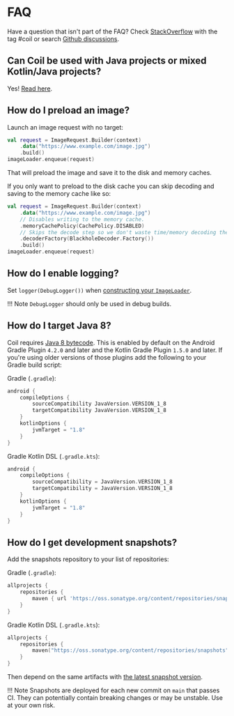 # FAQ

Have a question that isn't part of the FAQ? Check [StackOverflow](https://stackoverflow.com/questions/tagged/coil) with the tag #coil or search [Github discussions](https://github.com/coil-kt/coil/discussions).

## Can Coil be used with Java projects or mixed Kotlin/Java projects?

Yes! [Read here](java_compatibility.md).

## How do I preload an image?

Launch an image request with no target:

```kotlin
val request = ImageRequest.Builder(context)
    .data("https://www.example.com/image.jpg")
    .build()
imageLoader.enqueue(request)
```

That will preload the image and save it to the disk and memory caches.

If you only want to preload to the disk cache you can skip decoding and saving to the memory cache like so:

```kotlin
val request = ImageRequest.Builder(context)
    .data("https://www.example.com/image.jpg")
    // Disables writing to the memory cache.
    .memoryCachePolicy(CachePolicy.DISABLED)
    // Skips the decode step so we don't waste time/memory decoding the image into memory.
    .decoderFactory(BlackholeDecoder.Factory())
    .build()
imageLoader.enqueue(request)
```

## How do I enable logging?

Set `logger(DebugLogger())` when [constructing your `ImageLoader`](getting_started.md#configuring-the-singleton-imageloader).

!!! Note
    `DebugLogger` should only be used in debug builds.

## How do I target Java 8?

Coil requires [Java 8 bytecode](https://developer.android.com/studio/write/java8-support). This is enabled by default on the Android Gradle Plugin `4.2.0` and later and the Kotlin Gradle Plugin `1.5.0` and later. If you're using older versions of those plugins add the following to your Gradle build script:

Gradle (`.gradle`):

```groovy
android {
    compileOptions {
        sourceCompatibility JavaVersion.VERSION_1_8
        targetCompatibility JavaVersion.VERSION_1_8
    }
    kotlinOptions {
        jvmTarget = "1.8"
    }
}
```

Gradle Kotlin DSL (`.gradle.kts`):

```kotlin
android {
    compileOptions {
        sourceCompatibility = JavaVersion.VERSION_1_8
        targetCompatibility = JavaVersion.VERSION_1_8
    }
    kotlinOptions {
        jvmTarget = "1.8"
    }
}
```

## How do I get development snapshots?

Add the snapshots repository to your list of repositories:

Gradle (`.gradle`):

```groovy
allprojects {
    repositories {
        maven { url 'https://oss.sonatype.org/content/repositories/snapshots' }
    }
}
```

Gradle Kotlin DSL (`.gradle.kts`):

```kotlin
allprojects {
    repositories {
        maven("https://oss.sonatype.org/content/repositories/snapshots")
    }
}
```

Then depend on the same artifacts with [the latest snapshot version](https://github.com/coil-kt/coil/blob/main/gradle.properties#L34).

!!! Note
    Snapshots are deployed for each new commit on `main` that passes CI. They can potentially contain breaking changes or may be unstable. Use at your own risk.
